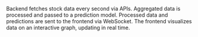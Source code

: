 Backend fetches stock data every second via APIs.
Aggregated data is processed and passed to a prediction model.
Processed data and predictions are sent to the frontend via WebSocket.
The frontend visualizes data on an interactive graph, updating in real time.
